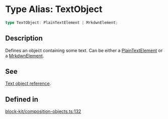 # Type Alias: TextObject

```ts
type TextObject: PlainTextElement | MrkdwnElement;
```

## Description

Defines an object containing some text. Can be either a [PlainTextElement](../interfaces/PlainTextElement.md) or a
[MrkdwnElement](../interfaces/MrkdwnElement.md).

## See

[Text object reference](https://api.slack.com/reference/block-kit/composition-objects#text).

## Defined in

[block-kit/composition-objects.ts:132](https://github.com/slackapi/node-slack-sdk/blob/main/packages/types/src/block-kit/composition-objects.ts#L132)
